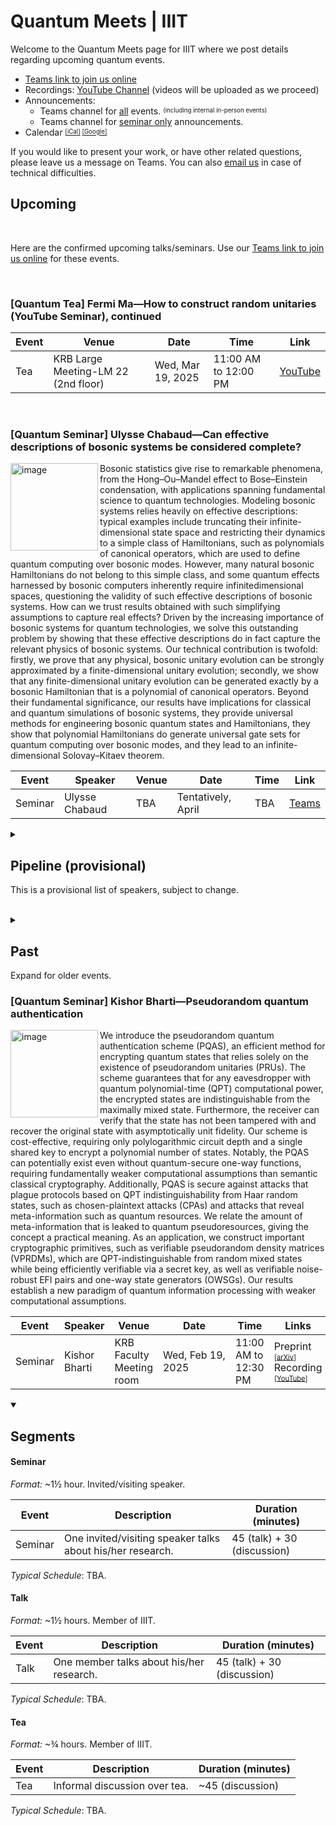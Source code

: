# Quantum Meets | IIIT

Welcome to the Quantum Meets page for IIIT where we post details regarding upcoming quantum events.

* [Teams link to join us online](https://teams.microsoft.com/l/meetup-join/19%3ameeting_MTIwYzA1N2UtZTk4OC00MmUyLTgzNTEtOGVlNjIyMjVkZGY0%40thread.v2/0?context=%7b%22Tid%22%3a%22031a3bbc-cf7c-4e2b-96ec-867555540a1c%22%2c%22Oid%22%3a%227a4a124e-e79f-4645-a13d-e0c802a8b77b%22%7d)
* Recordings: [YouTube Channel](https://www.youtube.com/channel/UCZqeOxEIisIIscw2wcxIr2g) (videos will be uploaded as we proceed)
* Announcements: 
    * Teams channel for [all](https://teams.microsoft.com/l/channel/19%3AFu0FGRP0lQ4unlqHZPcv557kmoXIkUyyXSTvl7gY6XU1%40thread.tacv2/%5Bpublic%5D%20Quantum%20Meets?groupId=705d7ace-b273-489c-8bcc-f5c3a210d7e4&tenantId=031a3bbc-cf7c-4e2b-96ec-867555540a1c&ngc=true&allowXTenantAccess=true) events. <sup><sub> (including internal in-person events) </sub></sup>
    * Teams channel for [seminar only](https://teams.microsoft.com/l/channel/19%3AFu0FGRP0lQ4unlqHZPcv557kmoXIkUyyXSTvl7gY6XU1%40thread.tacv2/Announcements%20(Quantum%E2%80%94IIIT)?groupId=705d7ace-b273-489c-8bcc-f5c3a210d7e4&tenantId=031a3bbc-cf7c-4e2b-96ec-867555540a1c&ngc=true&allowXTenantAccess=true) announcements.
* Calendar <sup><sub> [[iCal]](https://calendar.google.com/calendar/ical/b02429b4ded9c76a1e5e691621d9da9263d3393d55efba77086f8b688470d589%40group.calendar.google.com/public/basic.ics) [[Google]](https://calendar.google.com/calendar/embed?src=b02429b4ded9c76a1e5e691621d9da9263d3393d55efba77086f8b688470d589%40group.calendar.google.com&ctz=Asia%2FKolkata) </sub></sup>


If you would like to present your work, or have other related questions, please leave us a message on Teams. You can also [email us](mailto:atul.singh.arora@gmail.com) in case of technical difficulties.


## Upcoming 
<br/>

Here are the confirmed upcoming talks/seminars. 
Use our [Teams link to join us online](https://teams.microsoft.com/l/meetup-join/19%3ameeting_MTIwYzA1N2UtZTk4OC00MmUyLTgzNTEtOGVlNjIyMjVkZGY0%40thread.v2/0?context=%7b%22Tid%22%3a%22031a3bbc-cf7c-4e2b-96ec-867555540a1c%22%2c%22Oid%22%3a%227a4a124e-e79f-4645-a13d-e0c802a8b77b%22%7d) </sub></sup> for these events.


<br/>

### [Quantum Tea] Fermi Ma—How to construct random unitaries (YouTube Seminar), continued

| Event |  Venue | Date | Time | Link | 
|-|-|-|-|-|
| Tea |  KRB Large Meeting-LM 22 (2nd floor) | Wed, Mar 19, 2025 | 11:00 AM to 12:00 PM | [YouTube](https://www.youtube.com/live/M-iI2csVdPc?si=1Rn2fXkgKTfCyfpt) |


<br/>

### [Quantum Seminar] Ulysse Chabaud—Can effective descriptions of bosonic systems be considered complete?

<img align="left" width="140" alt="image" src="https://github.com/user-attachments/assets/21fd3bb4-c6a0-4d1c-9093-9a81e8e78e7d" />

Bosonic statistics give rise to remarkable phenomena, from the Hong–Ou–Mandel effect to Bose–Einstein condensation, with applications spanning fundamental science to quantum technologies.
Modeling bosonic systems relies heavily on effective descriptions: typical examples include truncating their infinite-dimensional state space and restricting their dynamics to a simple class of
Hamiltonians, such as polynomials of canonical operators, which are used to define quantum computing over bosonic modes. However, many natural bosonic Hamiltonians do not belong to this
simple class, and some quantum effects harnessed by bosonic computers inherently require infinitedimensional spaces, questioning the validity of such effective descriptions of bosonic systems. How
can we trust results obtained with such simplifying assumptions to capture real effects?
Driven by the increasing importance of bosonic systems for quantum technologies, we solve this outstanding problem by showing that these effective descriptions do in fact capture the relevant
physics of bosonic systems. Our technical contribution is twofold: firstly, we prove that any physical, bosonic unitary evolution can be strongly approximated by a finite-dimensional unitary evolution; secondly, we show that any finite-dimensional unitary evolution can be generated exactly by a bosonic Hamiltonian that is a polynomial of canonical operators. Beyond their fundamental significance, our results have implications for classical and quantum simulations of bosonic systems, they provide universal methods for engineering bosonic quantum states and Hamiltonians, they show that polynomial Hamiltonians do generate universal gate sets for quantum computing over bosonic modes, and they lead to an infinite-dimensional Solovay–Kitaev theorem.

| Event | Speaker | Venue | Date | Time | Link |
|-|-|-|-|-|-|
| Seminar | Ulysse Chabaud | TBA | Tentatively, April | TBA | [Teams](https://teams.microsoft.com/l/meetup-join/19%3ameeting_MTIwYzA1N2UtZTk4OC00MmUyLTgzNTEtOGVlNjIyMjVkZGY0%40thread.v2/0?context=%7b%22Tid%22%3a%22031a3bbc-cf7c-4e2b-96ec-867555540a1c%22%2c%22Oid%22%3a%227a4a124e-e79f-4645-a13d-e0c802a8b77b%22%7d) | 







<details close>

  <summary>
    
## Pipeline (provisional)

This is a provisional list of speakers, subject to change.

<br />

  </summary>




### [Quantum Seminar] Achim Kempf—Encrypted Qubits can be Cloned 
We show that encrypted cloning of unknown quantum states is possible. Any number of encrypted clones of a qubit can be created through a unitary transformation, and each of the encrypted clones can be decrypted through a unitary transformation. The decryption of an encrypted clone consumes the decryption key, i.e., only one decryption is possible, in agreement with the no-cloning theorem. A possible application of encrypted cloning is to enable encrypted quantum multi-cloud storage. Beyond applications in cryptography, encrypted cloning could provide a form of redundancy, parallelism, fault tolerance or scalability where direct duplication is forbidden by the no-cloning theorem.

| Event | Speaker | Venue and Time | 
|-|-|-|
| Seminar | Achim Kempf |  TBA | 

</details>

<details>
  <summary>
    
  ## Past    

  Expand for older events.



### [Quantum Seminar] Kishor Bharti—Pseudorandom quantum authentication

<!-- <img align="left" width="140" alt="image" src="https://github.com/user-attachments/assets/db048bbd-b64f-4065-8cde-0029af4d164e" /> -->

<img align="left" width="140" alt="image" src="https://github.com/user-attachments/assets/1bd23b7d-0cd1-416e-81dd-54f53587ae7b" />

We introduce the pseudorandom quantum authentication scheme (PQAS), an efficient method for encrypting quantum states that relies solely on the existence of pseudorandom unitaries (PRUs). The scheme guarantees that for any eavesdropper with quantum polynomial-time (QPT) computational power, the encrypted states are indistinguishable from the maximally mixed state. Furthermore, the receiver can verify that the state has not been tampered with and recover the original state with asymptotically unit fidelity. Our scheme is cost-effective, requiring only polylogarithmic circuit depth and a single shared key to encrypt a polynomial number of states. Notably, the PQAS can potentially exist even without quantum-secure one-way functions, requiring fundamentally weaker computational assumptions than semantic classical cryptography. Additionally, PQAS is secure against attacks that plague protocols based on QPT indistinguishability from Haar random states, such as chosen-plaintext attacks (CPAs) and attacks that reveal meta-information such as quantum resources. We relate the amount of meta-information that is leaked to quantum pseudoresources, giving the concept a practical meaning. As an application, we construct important cryptographic primitives, such as verifiable pseudorandom density matrices (VPRDMs), which are QPT-indistinguishable from random mixed states while being efficiently verifiable via a secret key, as well as verifiable noise-robust EFI pairs and one-way state generators (OWSGs). Our results establish a new paradigm of quantum information processing with weaker computational assumptions.

| Event | Speaker | Venue | Date | Time | Links |
|-|-|-|-|-|-|
| Seminar | Kishor Bharti | KRB Faculty Meeting room |  <nobr> Wed, Feb 19,</nobr> 2025 | 11:00 AM to 12:30 PM | Preprint <sub><sup>[[arXiv](https://arxiv.org/abs/2501.00951)]</sup></sub> <br/> Recording <sub><sup>[[YouTube](https://youtu.be/SAVN-dznnFY)] </sup></sub> |


</summary>

  ### January - April, 2025


<br/>

### [Quantum Tea] Fermi Ma—How to construct random unitaries (YouTube Seminar)

| Event |  Venue | Date | Time | Link | 
|-|-|-|-|-|
| Tea |  KRB Large Meeting-LM 22 (2nd floor) | Wed, Mar 12, 2025 | 11:00 AM to 12:00 PM | [YouTube](https://www.youtube.com/live/M-iI2csVdPc?si=1Rn2fXkgKTfCyfpt) |


### [Quantum Tea—cancelled]

  | Event | Venue | Time | Date | 
|-|-|-|-|
| Tea | KRB Large Meeting-LM 34 (3rd floor) |  ~~11:00 AM onwards~~ | ~~Wed, Feb 5, 2025~~ |


### [Quantum Talk] Aryaman Kolhe—A Study of Bias-Preserving Gates
In realistic quantum hardware, the noise channel could be more biased towards either X or Z errors, so it is possible to construct fault-tolerant schemes that focus on handling this biased noise. However, the application of certain gates during computation can change this noise bias, which leads to the study of bias-preserving gates, whose properties will be discussed in this talk.


| Event | Speaker |  Venue |  Date | Time |  | 
|-|-|-|-|-|-|
| Talk | Aryaman Kolhe | Seminar Hall 2 (SH2), Vindhya |  Wed, Jan 29, 2025 | 11:00 AM to 12:30 PM | Recording <sup><sub>[[SharePoint]](https://iiitaphyd-my.sharepoint.com/:v:/g/personal/atul_arora_iiit_ac_in/EVaN2nCNnqhKs6b7XTg6ZaEBqI0Zibn_bAB3Dp8uYp1jiA?nav=eyJyZWZlcnJhbEluZm8iOnsicmVmZXJyYWxBcHAiOiJTdHJlYW1XZWJBcHAiLCJyZWZlcnJhbFZpZXciOiJTaGFyZURpYWxvZy1MaW5rIiwicmVmZXJyYWxBcHBQbGF0Zm9ybSI6IldlYiIsInJlZmVycmFsTW9kZSI6InZpZXcifX0%3D&e=NiTJ7k)</sub></sup> |



### [Quantum Tea]

  | Event | Venue | Time | Date | 
|-|-|-|-|
| Tea | A3-117 |  3:00 PM | Tuesday, Jan 21, 2025 |



<!--
« That is all for now. »

  ### Achim Kempf—Encrypted Qubits can be Cloned 
We show that encrypted cloning of unknown quantum states is possible. Any number of encrypted clones of a qubit can be created through a unitary transformation, and each of the encrypted clones can be decrypted through a unitary transformation. The decryption of an encrypted clone consumes the decryption key, i.e., only one decryption is possible, in agreement with the no-cloning theorem. A possible application of encrypted cloning is to enable encrypted quantum multi-cloud storage. Beyond applications in cryptography, encrypted cloning could provide a form of redundancy, parallelism, fault tolerance or scalability where direct duplication is forbidden by the no-cloning theorem.

| Segment | Speaker | Time | 
|-|-|-|
| Seminar | Achim Kempf |  TBA | 
-->

    
</details>

<details open>
  <summary>
    
  ## Segments    
    
  </summary>

  #### Seminar

*Format:* ~1½ hour. Invited/visiting speaker.

 | Event    | Description                                                  | Duration (minutes)          |
 | -------- | ------------------------------------------------------------ | --------------------------- |
 | Seminar     | One invited/visiting speaker talks about his/her research.   | 45 (talk) + 30 (discussion) |

*Typical Schedule*: TBA.


  #### Talk

*Format:* ~1½ hours. Member of IIIT.

 | Event    | Description                                                  | Duration (minutes)          |
 | -------- | ------------------------------------------------------------ | --------------------------- |
 | Talk     | One member talks about his/her research. | 45 (talk) + 30 (discussion) |

*Typical Schedule*: TBA.

  #### Tea

*Format:* ~¾ hours. Member of IIIT.

 | Event    | Description                                                  | Duration (minutes)          |
 | -------- | ------------------------------------------------------------ | --------------------------- |
 | Tea     | Informal discussion over tea. | ~45 (discussion) |

*Typical Schedule*: TBA.


</details>
